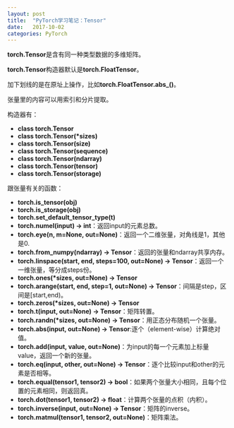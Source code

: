 ```yaml
---
layout: post
title:  "PyTorch学习笔记：Tensor"
date:   2017-10-02
categories: PyTorch
---
```


**torch.Tensor**是含有同一种类型数据的多维矩阵。

**torch.Tensor**构造器默认是**torch.FloatTensor**。

加下划线的是在原址上操作，比如**torch.FloatTensor.abs_()**。

张量里的内容可以用索引和分片提取。

构造器有：
- **class torch.Tensor**
- **class torch.Tensor(\*sizes)**
- **class torch.Tensor(size)**
- **class torch.Tensor(sequence)**
- **class torch.Tensor(ndarray)**
- **class torch.Tensor(tensor)**
- **class torch.Tensor(storage)**


跟张量有关的函数：
- **torch.is_tensor(obj)**
- **torch.is_storage(obj)**
- **torch.set_default_tensor_type(t)**
- **torch.numel(input) → int**：返回input的元素总数。
- **torch.eye(n, m=None, out=None)**：返回一个二维张量，对角线是1，其他是0.
- **torch.from_numpy(ndarray) → Tensor**：返回的张量和ndarray共享内存。
- **torch.linspace(start, end, steps=100, out=None) → Tensor**：返回一个一维张量，等分成steps份。
- **torch.ones(\*sizes, out=None) → Tensor**
- **torch.arange(start, end, step=1, out=None) → Tensor**：间隔是step，区间是[start,end)。
- **torch.zeros(\*sizes, out=None) → Tensor**
- **torch.t(input, out=None) → Tensor**：矩阵转置。
- **torch.randn(\*sizes, out=None) → Tensor**：用正态分布随机一个张量。
- **torch.abs(input, out=None) → Tensor**:逐个（element-wise）计算绝对值。
- **torch.add(input, value, out=None)**：为input的每一个元素加上标量value，返回一个新的张量。
- **torch.eq(input, other, out=None) → Tensor**：逐个比较input和other的元素是否相等。
- **torch.equal(tensor1, tensor2) → bool**：如果两个张量大小相同，且每个位置的元素相同，则返回真。
- **torch.dot(tensor1, tensor2) → float**：计算两个张量的点积（内积）。
- **torch.inverse(input, out=None) → Tensor**：矩阵的inverse。
- **torch.matmul(tensor1, tensor2, out=None)**：矩阵乘法。
